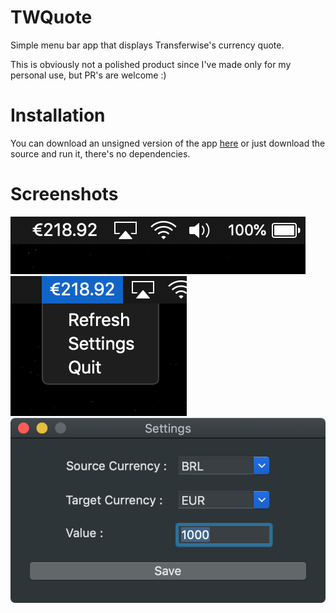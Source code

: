 # TWQuote
Simple menu bar app that displays Transferwise's currency quote.

This is obviously not a polished product since I've made only for my personal use, but PR's are welcome :)

# Installation
You can download an unsigned version of the app [here](https://github.com/Bunn/TWQuote/releases/latest) or just download the source and run it, there's no dependencies.


# Screenshots
![screenshot](./Images/menu_example.png)
![screenshot](./Images/menu_example_panel.png)
![screenshot](./Images/menu_example_settings.png)

